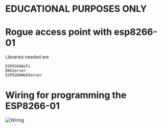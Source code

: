 # **EDUCATIONAL PURPOSES ONLY**
# Rogue access point with esp8266-01

Libraries needed are 
```
ESP8266WiFi
DNSServer
ESP8266WebServer
```

# Wiring for programming the ESP8266-01
![Wiring](https://user-images.githubusercontent.com/48613162/54473880-b927b600-4803-11e9-9f2b-57999c40f4e2.png)

